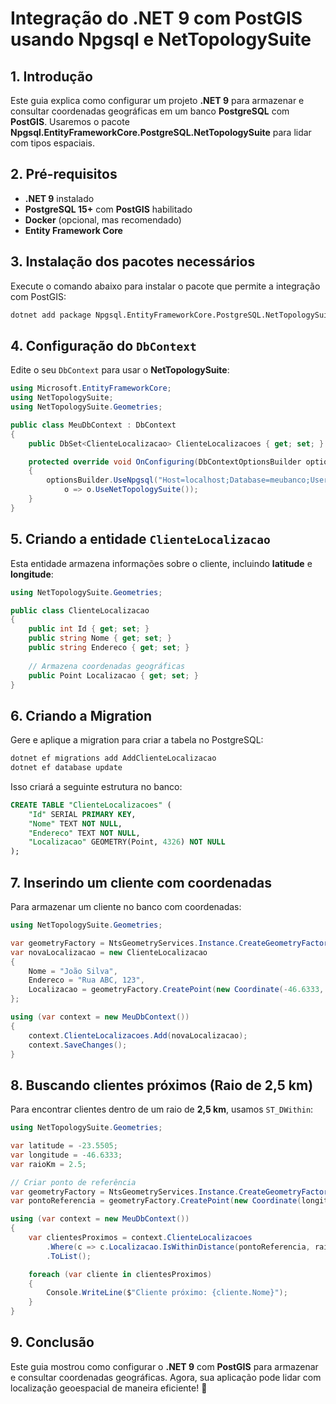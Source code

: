 # Integração do .NET 9 com PostGIS usando Npgsql e NetTopologySuite

## 1. Introdução
Este guia explica como configurar um projeto **.NET 9** para armazenar e consultar coordenadas geográficas em um banco **PostgreSQL** com **PostGIS**. Usaremos o pacote **Npgsql.EntityFrameworkCore.PostgreSQL.NetTopologySuite** para lidar com tipos espaciais.

## 2. Pré-requisitos
- **.NET 9** instalado
- **PostgreSQL 15+** com **PostGIS** habilitado
- **Docker** (opcional, mas recomendado)
- **Entity Framework Core**

## 3. Instalação dos pacotes necessários
Execute o comando abaixo para instalar o pacote que permite a integração com PostGIS:

```sh
dotnet add package Npgsql.EntityFrameworkCore.PostgreSQL.NetTopologySuite
```

## 4. Configuração do `DbContext`
Edite o seu `DbContext` para usar o **NetTopologySuite**:

```csharp
using Microsoft.EntityFrameworkCore;
using NetTopologySuite;
using NetTopologySuite.Geometries;

public class MeuDbContext : DbContext
{
    public DbSet<ClienteLocalizacao> ClienteLocalizacoes { get; set; }

    protected override void OnConfiguring(DbContextOptionsBuilder optionsBuilder)
    {
        optionsBuilder.UseNpgsql("Host=localhost;Database=meubanco;Username=usuario;Password=senha",
            o => o.UseNetTopologySuite());
    }
}
```

## 5. Criando a entidade `ClienteLocalizacao`
Esta entidade armazena informações sobre o cliente, incluindo **latitude** e **longitude**:

```csharp
using NetTopologySuite.Geometries;

public class ClienteLocalizacao
{
    public int Id { get; set; }
    public string Nome { get; set; }
    public string Endereco { get; set; }
    
    // Armazena coordenadas geográficas
    public Point Localizacao { get; set; }
}
```

## 6. Criando a Migration
Gere e aplique a migration para criar a tabela no PostgreSQL:

```sh
dotnet ef migrations add AddClienteLocalizacao
dotnet ef database update
```

Isso criará a seguinte estrutura no banco:

```sql
CREATE TABLE "ClienteLocalizacoes" (
    "Id" SERIAL PRIMARY KEY,
    "Nome" TEXT NOT NULL,
    "Endereco" TEXT NOT NULL,
    "Localizacao" GEOMETRY(Point, 4326) NOT NULL
);
```

## 7. Inserindo um cliente com coordenadas
Para armazenar um cliente no banco com coordenadas:

```csharp
using NetTopologySuite.Geometries;

var geometryFactory = NtsGeometryServices.Instance.CreateGeometryFactory(srid: 4326);
var novaLocalizacao = new ClienteLocalizacao
{
    Nome = "João Silva",
    Endereco = "Rua ABC, 123",
    Localizacao = geometryFactory.CreatePoint(new Coordinate(-46.6333, -23.5505)) // (longitude, latitude)
};

using (var context = new MeuDbContext())
{
    context.ClienteLocalizacoes.Add(novaLocalizacao);
    context.SaveChanges();
}
```

## 8. Buscando clientes próximos (Raio de 2,5 km)
Para encontrar clientes dentro de um raio de **2,5 km**, usamos `ST_DWithin`:

```csharp
using NetTopologySuite.Geometries;

var latitude = -23.5505;
var longitude = -46.6333;
var raioKm = 2.5;

// Criar ponto de referência
var geometryFactory = NtsGeometryServices.Instance.CreateGeometryFactory(srid: 4326);
var pontoReferencia = geometryFactory.CreatePoint(new Coordinate(longitude, latitude));

using (var context = new MeuDbContext())
{
    var clientesProximos = context.ClienteLocalizacoes
        .Where(c => c.Localizacao.IsWithinDistance(pontoReferencia, raioKm * 1000)) // Convertendo km para metros
        .ToList();

    foreach (var cliente in clientesProximos)
    {
        Console.WriteLine($"Cliente próximo: {cliente.Nome}");
    }
}
```

## 9. Conclusão
Este guia mostrou como configurar o **.NET 9** com **PostGIS** para armazenar e consultar coordenadas geográficas. Agora, sua aplicação pode lidar com localização geoespacial de maneira eficiente! 🚀
